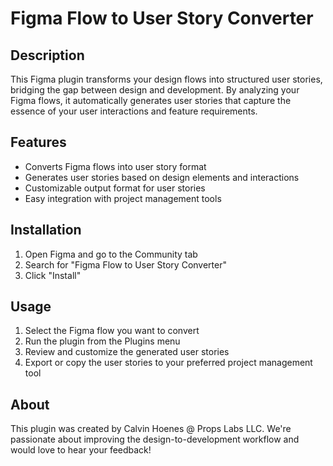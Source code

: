 # Figma Flow to User Story Converter

## Description

This Figma plugin transforms your design flows into structured user stories, bridging the gap between design and development. By analyzing your Figma flows, it automatically generates user stories that capture the essence of your user interactions and feature requirements.

## Features

- Converts Figma flows into user story format
- Generates user stories based on design elements and interactions
- Customizable output format for user stories
- Easy integration with project management tools

## Installation

1. Open Figma and go to the Community tab
2. Search for "Figma Flow to User Story Converter"
3. Click "Install"

## Usage

1. Select the Figma flow you want to convert
2. Run the plugin from the Plugins menu
3. Review and customize the generated user stories
4. Export or copy the user stories to your preferred project management tool

## About

This plugin was created by Calvin Hoenes @ Props Labs LLC. We're passionate about improving the design-to-development workflow and would love to hear your feedback!
